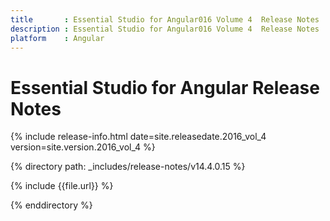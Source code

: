 ```yaml
---
title 		: Essential Studio for Angular016 Volume 4  Release Notes
description : Essential Studio for Angular016 Volume 4  Release Notes
platform 	: Angular
---
```


# Essential Studio for Angular Release Notes

{% include release-info.html date=site.releasedate.2016_vol_4 version=site.version.2016_vol_4 %} 

{% directory path: _includes/release-notes/v14.4.0.15 %}

{% include {{file.url}} %}

{% enddirectory %}